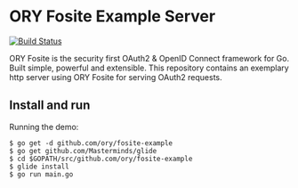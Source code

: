 # ORY Fosite Example Server

[![Build Status](https://travis-ci.org/ory/fosite-example.svg?branch=master)](https://travis-ci.org/ory/fosite-example)

ORY Fosite is the security first OAuth2 & OpenID Connect framework for Go. Built simple, powerful and extensible. This repository contains an exemplary http server using ORY Fosite for serving OAuth2 requests.

## Install and run

Running the demo:

```
$ go get -d github.com/ory/fosite-example
$ go get github.com/Masterminds/glide
$ cd $GOPATH/src/github.com/ory/fosite-example
$ glide install
$ go run main.go
```
